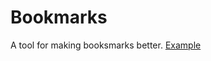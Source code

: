 # Bookmarks

A tool for making booksmarks better.
[Example](https://jimmyrhythm.github.io/Bookmarks/bookmarks.html)
